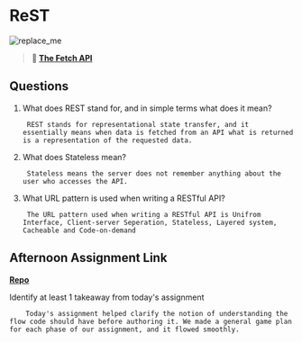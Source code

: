 # ReST

![replace_me](https://codeworks.blob.core.windows.net/public/assets/img/illustrations/placeholder.svg)

> **📖 [The Fetch API](https://codeworksacademy.com/fs-student-guide/resources/wk4/04-Fetch)**

## Questions

1. What does REST stand for, and in simple terms what does it mean?

        REST stands for representational state transfer, and it essentially means when data is fetched from an API what is returned is a representation of the requested data.
2. What does Stateless mean?

        Stateless means the server does not remember anything about the user who accesses the API.

3. What URL pattern is used when writing a RESTful API?

        The URL pattern used when writing a RESTful API is Unifrom Interface, Client-server Seperation, Stateless, Layered system, Cacheable and Code-on-demand
## Afternoon Assignment Link

**[Repo](https://github.com/TyHafen/Music-Is-Fun)**

Identify at least 1 takeaway from today's assignment

        Today's assignment helped clarify the notion of understanding the flow code should have before authoring it. We made a general game plan for each phase of our assignment, and it flowed smoothly.